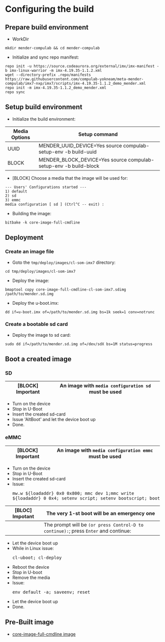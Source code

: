 # Configuring the build

## Prepare build environment

* WorkDir
```
mkdir mender-compulab && cd mender-compulab
```
* Initialize and sync repo manifest:
```
repo init -u https://source.codeaurora.org/external/imx/imx-manifest -b imx-linux-warrior -m imx-4.19.35-1.1.2.xml
wget --directory-prefix .repo/manifests https://raw.githubusercontent.com/compulab-yokneam/meta-mender-compulab/imx7-nxp/imx7/scripts/imx-4.19.35-1.1.2_demo_mender.xml
repo init -m imx-4.19.35-1.1.2_demo_mender.xml
repo sync
```

## Setup build environment
* Initialize the build environment:

Media Options | Setup command |
--- | --- |
UUID|MENDER_UUID_DEVICE=Yes source compulab-setup-env -b build-uuid|
BLOCK|MENDER_BLOCK_DEVICE=Yes source compulab-setup-env -b build-block|

* [BLOCK] Choose a media that the image will be used for:
```
--- Users' Configurations started ---
1) default
2) sd
3) emmc
media configuration [ sd ] (Ctrl^C -- exit) :
```

* Building the image:
```
bitbake -k core-image-full-cmdline
```

## Deployment
### Create an image file
* Goto the `tmp/deploy/images/cl-som-imx7` directory:
```
cd tmp/deploy/images/cl-som-imx7
```

* Deploy the image:
```
bmaptool copy core-image-full-cmdline-cl-som-imx7.sdimg /path/to/mender.sd.img
```

* Deploy the u-boot.imx:
```
dd if=u-boot.imx of=/path/to/mender.sd.img bs=1k seek=1 conv=notrunc
```

### Create a bootable sd card
* Deploy the image to sd card:
```
sudo dd if=/path/to/mender.sd.img of=/dev/sdX bs=1M status=progress
```

## Boot a created image
### SD

[BLOCK] Important | An image with `media configuration sd` must be used |
--- | --- |

* Turn on the device
* Stop in U-Boot
* Insert the created sd-card
* Issue 'AltBoot' and let the device boot up
* Done.

### eMMC

[BLOCK] Important | An image with `media configuration emmc` must be used |
--- | --- |

* Turn on the device
* Stop in U-Boot
* Insert the created sd-card
* Issue:<pre>mw.w ${loadaddr} 0x0 0x800; mmc dev 1;mmc write ${loadaddr} 0 0x4; setenv script; setenv bootscript; boot</pre>

[BLOC] Impotant | The very 1-st boot will be an emergency one
--- | --- |
| | The prompt will be `(or press Control-D to continue):`; press `Enter` and continue:


* Let the device boot up
* While in Linux issue:<pre>cl-uboot; cl-deploy</pre>
* Reboot the device
* Stop in U-boot
* Remove the media
* Issue:<pre>env default -a; saveenv; reset</pre>
* Let the device boot up
* Done.

## Pre-Built image
* [core-image-full-cmdline image](https://drive.google.com/file/d/1KdrE6PPfs8BC9delu9sxOLg9tONml0RL/view?usp=sharing)
